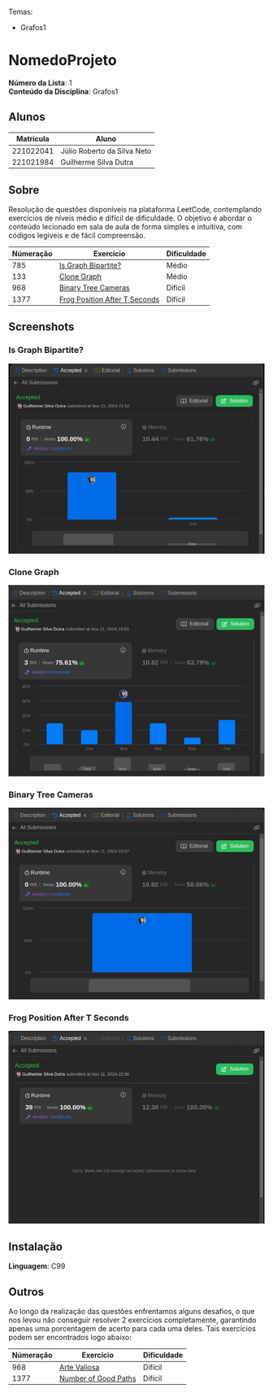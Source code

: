 Temas:
 - Grafos1
 
# NomedoProjeto

**Número da Lista**: 1 <br>
**Conteúdo da Disciplina**: Grafos1

## Alunos
|Matrícula | Aluno |
| -- | -- |
| 221022041  | Júlio Roberto da Silva Neto |
| 221021984 |  Guilherme Silva Dutra |

## Sobre 
Resolução de questões disponíveis na plataforma LeetCode, contemplando exercícios de níveis médio e difícil de dificuldade. O objetivo é abordar o conteúdo lecionado em sala de aula de forma simples e intuitiva, com códigos legiveis e de fácil compreensão.

|Númeração | Exercício | Dificuldade |
| -- | -- | ---|
| 785 |  [Is Graph Bipartite?](https://leetcode.com/problems/is-graph-bipartite/) | Médio |
| 133 | [Clone Graph](https://leetcode.com/problems/clone-graph/description/) | Médio |
| 968 | [Binary Tree Cameras](https://leetcode.com/problems/binary-tree-cameras/description/) | Difícil |
| 1377 | [Frog Position After T Seconds](https://leetcode.com/problems/frog-position-after-t-seconds/description/) | Difícil |


## Screenshots

### Is Graph Bipartite?
![Is Graph Bipartite?](/assets/isBipartite.png)    

### Clone Graph
![cloneGraph](/assets/cloneGraph.png)    

### Binary Tree Cameras
![Binary Tree Cameras](/assets/binaryTreeCamera.png)    

### Frog Position After T Seconds
![Frog Position After T Seconds](/assets/frog.png)    

## Instalação 
**Linguagem**: C99<br>

## Outros 
Ao longo da realização das questões enfrentamos alguns desafios, o que nos levou não conseguir resolver 2 exercícios completamente, garantindo apenas uma porcentagem de acerto para cada uma deles. Tais exercícios podem ser encontrados logo abaixo:

|Númeração | Exercício | Dificuldade |
| -- | -- | ---|
| 968 | [Arte Valiosa](https://judge.beecrowd.com/pt/problems/view/2962) | Difícil |
| 1377 | [Number of Good Paths](https://leetcode.com/problems/number-of-good-paths/) | Difícil |




